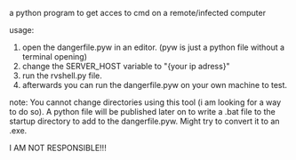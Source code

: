 a python program to get acces to cmd on a remote/infected computer

usage:
  1.  open the dangerfile.pyw in an editor. (pyw is just a python file without a terminal opening)
  2.  change the SERVER_HOST variable to "{your ip adress}"
  3.  run the rvshell.py file.
  4.  afterwards you can run the dangerfile.pyw on your own machine to test.

note:
  You cannot change directories using this tool (i am looking for a way to do so).
  A python file will be published later on to write a .bat file to the startup directory to add to the dangerfile.pyw.
  Might try to convert it to an .exe.

I AM NOT RESPONSIBLE!!!
